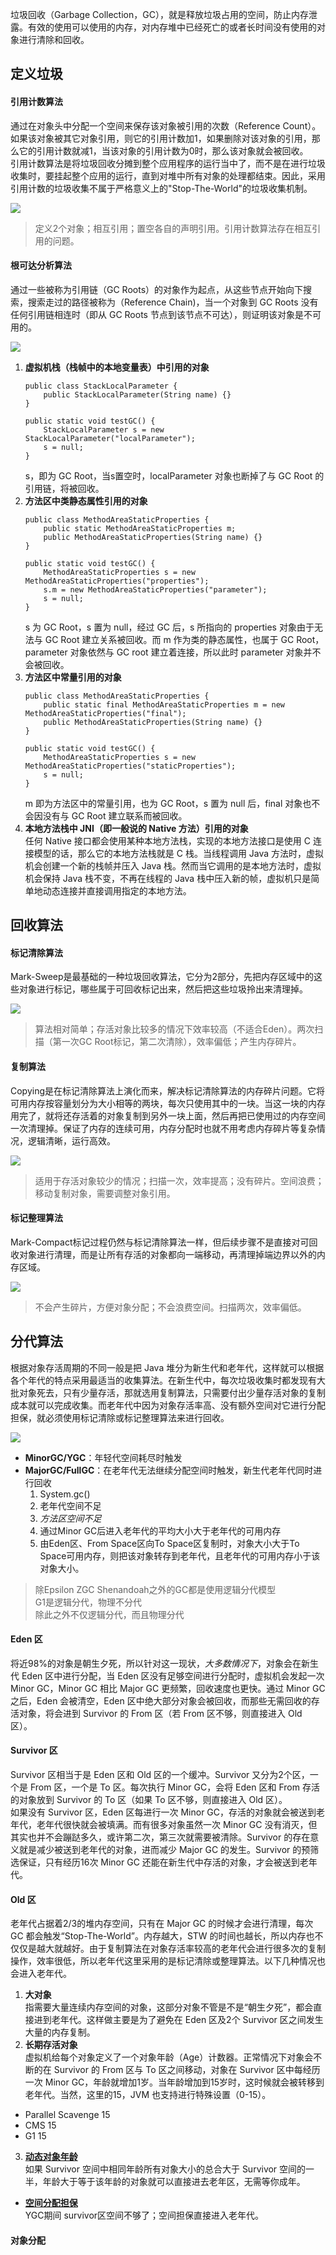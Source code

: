 垃圾回收（Garbage Collection，GC），就是释放垃圾占用的空间，防止内存泄露。有效的使用可以使用的内存，对内存堆中已经死亡的或者长时间没有使用的对象进行清除和回收。

## 定义垃圾
#### 引用计数算法
通过在对象头中分配一个空间来保存该对象被引用的次数（Reference Count）。如果该对象被其它对象引用，则它的引用计数加1，如果删除对该对象的引用，那么它的引用计数就减1，当该对象的引用计数为0时，那么该对象就会被回收。  
引用计数算法是将垃圾回收分摊到整个应用程序的运行当中了，而不是在进行垃圾收集时，要挂起整个应用的运行，直到对堆中所有对象的处理都结束。因此，采用引用计数的垃圾收集不属于严格意义上的"Stop-The-World"的垃圾收集机制。

![](img/相互引用.png)
> 定义2个对象；相互引用；置空各自的声明引用。引用计数算法存在相互引用的问题。

#### 根可达分析算法
通过一些被称为引用链（GC Roots）的对象作为起点，从这些节点开始向下搜索，搜索走过的路径被称为（Reference Chain)，当一个对象到 GC Roots 没有任何引用链相连时（即从 GC Roots 节点到该节点不可达），则证明该对象是不可用的。

![](img/可达性分析.png)

1. **虚拟机栈（栈帧中的本地变量表）中引用的对象**
    ```
    public class StackLocalParameter {
        public StackLocalParameter(String name) {}
    }
    
    public static void testGC() {
        StackLocalParameter s = new StackLocalParameter("localParameter");
        s = null;
    }
    ```
    s，即为 GC Root，当s置空时，localParameter 对象也断掉了与 GC Root 的引用链，将被回收。
2. **方法区中类静态属性引用的对象**
    ```
    public class MethodAreaStaticProperties {
        public static MethodAreaStaticProperties m;
        public MethodAreaStaticProperties(String name) {}
    }
    
    public static void testGC() {
        MethodAreaStaticProperties s = new MethodAreaStaticProperties("properties");
        s.m = new MethodAreaStaticProperties("parameter");
        s = null;
    }
    ```
    s 为 GC Root，s 置为 null，经过 GC 后，s 所指向的 properties 对象由于无法与 GC Root 建立关系被回收。而 m 作为类的静态属性，也属于 GC Root，parameter 对象依然与 GC root 建立着连接，所以此时 parameter 对象并不会被回收。
3. **方法区中常量引用的对象**
    ```
    public class MethodAreaStaticProperties {
        public static final MethodAreaStaticProperties m = new MethodAreaStaticProperties("final");
        public MethodAreaStaticProperties(String name) {}
    }
    
    public static void testGC() {
        MethodAreaStaticProperties s = new MethodAreaStaticProperties("staticProperties");
        s = null;
    }
    ```
    m 即为方法区中的常量引用，也为 GC Root，s 置为 null 后，final 对象也不会因没有与 GC Root 建立联系而被回收。
4. **本地方法栈中 JNI（即一般说的 Native 方法）引用的对象**  
任何 Native 接口都会使用某种本地方法栈，实现的本地方法接口是使用 C 连接模型的话，那么它的本地方法栈就是 C 栈。当线程调用 Java 方法时，虚拟机会创建一个新的栈帧并压入 Java 栈。然而当它调用的是本地方法时，虚拟机会保持 Java 栈不变，不再在线程的 Java 栈中压入新的帧，虚拟机只是简单地动态连接并直接调用指定的本地方法。

## 回收算法
#### 标记清除算法
Mark-Sweep是最基础的一种垃圾回收算法，它分为2部分，先把内存区域中的这些对象进行标记，哪些属于可回收标记出来，然后把这些垃圾拎出来清理掉。

![](img/标记清除算法.png)

> 算法相对简单；存活对象比较多的情况下效率较高（不适合Eden）。两次扫描（第一次GC Root标记，第二次清除），效率偏低；产生内存碎片。

#### 复制算法
Copying是在标记清除算法上演化而来，解决标记清除算法的内存碎片问题。它将可用内存按容量划分为大小相等的两块，每次只使用其中的一块。当这一块的内存用完了，就将还存活着的对象复制到另外一块上面，然后再把已使用过的内存空间一次清理掉。保证了内存的连续可用，内存分配时也就不用考虑内存碎片等复杂情况，逻辑清晰，运行高效。

![](img/复制算法.png)
> 适用于存活对象较少的情况；扫描一次，效率提高；没有碎片。空间浪费；移动复制对象，需要调整对象引用。

#### 标记整理算法
Mark-Compact标记过程仍然与标记清除算法一样，但后续步骤不是直接对可回收对象进行清理，而是让所有存活的对象都向一端移动，再清理掉端边界以外的内存区域。

![](img/标记整理算法.png)
> 不会产生碎片，方便对象分配；不会浪费空间。扫描两次，效率偏低。

## 分代算法
根据对象存活周期的不同一般是把 Java 堆分为新生代和老年代，这样就可以根据各个年代的特点采用最适当的收集算法。在新生代中，每次垃圾收集时都发现有大批对象死去，只有少量存活，那就选用复制算法，只需要付出少量存活对象的复制成本就可以完成收集。而老年代中因为对象存活率高、没有额外空间对它进行分配担保，就必须使用标记清除或标记整理算法来进行回收。

![](img/分代算法.png)

- **MinorGC/YGC**：年轻代空间耗尽时触发
- **MajorGC/FullGC**：在老年代无法继续分配空间时触发，新生代老年代同时进行回收
    1. System.gc()
    2. 老年代空间不足
    3. *方法区空间不足*
    4. 通过Minor GC后进入老年代的平均大小大于老年代的可用内存
    5. 由Eden区、From Space区向To Space区复制时，对象大小大于To Space可用内存，则把该对象转存到老年代，且老年代的可用内存小于该对象大小。

> 除Epsilon ZGC Shenandoah之外的GC都是使用逻辑分代模型  
> G1是逻辑分代，物理不分代  
> 除此之外不仅逻辑分代，而且物理分代

#### Eden 区
将近98%的对象是朝生夕死，所以针对这一现状，*大多数情况下*，对象会在新生代 Eden 区中进行分配，当 Eden 区没有足够空间进行分配时，虚拟机会发起一次 Minor GC，Minor GC 相比 Major GC 更频繁，回收速度也更快。通过 Minor GC 之后，Eden 会被清空，Eden 区中绝大部分对象会被回收，而那些无需回收的存活对象，将会进到 Survivor 的 From 区（若 From 区不够，则直接进入 Old 区）。
#### Survivor 区
Survivor 区相当于是 Eden 区和 Old 区的一个缓冲。Survivor 又分为2个区，一个是 From 区，一个是 To 区。每次执行 Minor GC，会将 Eden 区和 From 存活的对象放到 Survivor 的 To 区（如果 To 区不够，则直接进入 Old 区）。  
如果没有 Survivor 区，Eden 区每进行一次 Minor GC，存活的对象就会被送到老年代，老年代很快就会被填满。而有很多对象虽然一次 Minor GC 没有消灭，但其实也并不会蹦跶多久，或许第二次，第三次就需要被清除。Survivor 的存在意义就是减少被送到老年代的对象，进而减少 Major GC 的发生。Survivor 的预筛选保证，只有经历16次 Minor GC 还能在新生代中存活的对象，才会被送到老年代。
#### Old 区
老年代占据着2/3的堆内存空间，只有在 Major GC 的时候才会进行清理，每次 GC 都会触发“Stop-The-World”。内存越大，STW 的时间也越长，所以内存也不仅仅是越大就越好。由于复制算法在对象存活率较高的老年代会进行很多次的复制操作，效率很低，所以老年代这里采用的是标记清除或整理算法。以下几种情况也会进入老年代。
1. **大对象**  
指需要大量连续内存空间的对象，这部分对象不管是不是“朝生夕死”，都会直接进到老年代。这样做主要是为了避免在 Eden 区及2个 Survivor 区之间发生大量的内存复制。
2. **长期存活对象**  
虚拟机给每个对象定义了一个对象年龄（Age）计数器。正常情况下对象会不断的在 Survivor 的 From 区与 To 区之间移动，对象在 Survivor 区中每经历一次 Minor GC，年龄就增加1岁。当年龄增加到15岁时，这时候就会被转移到老年代。当然，这里的15，JVM 也支持进行特殊设置（0-15）。
- Parallel Scavenge 15
- CMS 15
- G1 15
3. [**动态对象年龄**](https://www.jianshu.com/p/989d3b06a49d)  
如果 Survivor 空间中相同年龄所有对象大小的总合大于 Survivor 空间的一半，年龄大于等于该年龄的对象就可以直接进去老年区，无需等你成年。
- [**空间分配担保**](https://cloud.tencent.com/developer/article/1082730)  
YGC期间 survivor区空间不够了；空间担保直接进入老年代。

#### 对象分配

